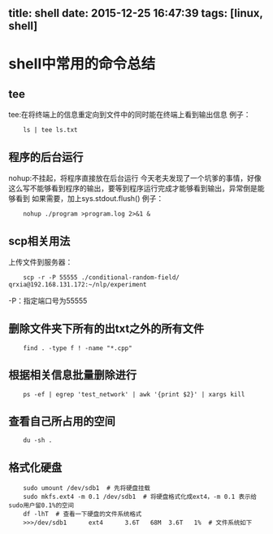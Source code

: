 title: shell
date: 2015-12-25 16:47:39
tags: [linux, shell]
---
# shell中常用的命令总结
## tee
tee:在将终端上的信息重定向到文件中的同时能在终端上看到输出信息
例子：
```
	ls | tee ls.txt
```
<!-- more -->
## 程序的后台运行
nohup:不挂起，将程序直接放在后台运行
今天老夫发现了一个坑爹的事情，好像这么写不能够看到程序的输出，要等到程序运行完成才能够看到输出，异常倒是能够看到
如果需要，加上sys.stdout.flush()
例子：
```
	nohup ./program >program.log 2>&1 &	
```
## scp相关用法
上传文件到服务器：
```
    scp -r -P 55555 ./conditional-random-field/ qrxia@192.168.131.172:~/nlp/experiment
```
-P：指定端口号为55555
## 删除文件夹下所有的出txt之外的所有文件
```
	find . -type f ! -name "*.cpp"
```
## 根据相关信息批量删除进行
```
	ps -ef | egrep 'test_network' | awk '{print $2}' | xargs kill
```
## 查看自己所占用的空间
```
	du -sh .
```
## 格式化硬盘
```
	sudo umount /dev/sdb1  # 先将硬盘挂载
	sudo mkfs.ext4 -m 0.1 /dev/sdb1  # 将硬盘格式化成ext4，-m 0.1 表示给sudo用户留0.1%的空间
	df -lhT  # 查看一下硬盘的文件系统格式
	>>>/dev/sdb1      ext4      3.6T   68M  3.6T   1%  # 文件系统如下
```
